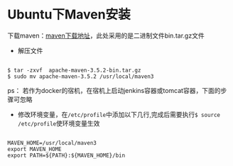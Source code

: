 # Ubuntu下Maven安装 #

下载maven：[maven下载地址](http://maven.apache.org/download.cgi)，此处采用的是二进制文件bin.tar.gz文件


* 解压文件
<pre><code>
$ tar -zxvf  apache-maven-3.5.2-bin.tar.gz 
$ sudo mv apache-maven-3.5.2 /usr/local/maven3 
</code></pre> 
ps： 若作为docker的宿机，在宿机上启动jenkins容器或tomcat容器，下面的步骤可忽略
* 修改环境变量，在`/etc/profile`中添加以下几行,完成后需要执行`$ source /etc/profile`使环境变量生效
<pre><code>
MAVEN_HOME=/usr/local/maven3
export MAVEN_HOME
export PATH=${PATH}:${MAVEN_HOME}/bin
</code></pre>